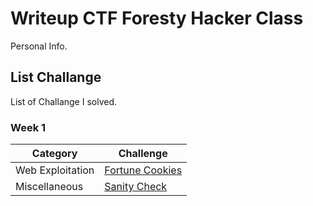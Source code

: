 # Writeup CTF Foresty Hacker Class
Personal Info.

## List Challange
List of Challange I solved.

### Week 1
| Category | Challenge |
| --- | --- |
| Web Exploitation | [Fortune Cookies](/Judul%201/)
| Miscellaneous | [Sanity Check](/Judul%202/)
